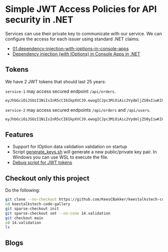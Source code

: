 # Simple JWT Access Policies for API security in .NET

Services can use their private key to communicate with our service.
We can configure the access for each issuer using standard .NET claims.

- <a href="01.dependency-injection-with-ioptions-in-console-apps">01.dependency-injection-with-ioptions-in-console-apps</a>
- <a href="https://keestalkstech.com/2018/04/dependency-injection-with-ioptions-in-console-apps-in-dotnet/">Dependency injection (with IOptions) in Console Apps in .NET</a>

## Tokens

We have 2 JWT tokens that should last 25 years:

`service-1` may access secured endpoint `/api/orders`.

```txt
eyJhbGciOiJSUzI1NiIsInR5cCI6IkpXVCJ9.ewogICJpc3MiOiAic2VydmljZS0xIiwKICAiYXVkIjogIm91ci1zZXJ2aWNlIiwKICAidXNlcm5hbWUiOiAidHN0dXNyIiwKICAiaWF0IjogMTczMjk3MjMwNSwKICAiZXhwIjogMjUyMTM3MjMwNQp9.wWJh41loGBZKyDYBr-U9EJReEPsO6PA9z-EYE5rXO44e6XPjcsAMigoVcrR2w0T8-6is5ICJy2fukwOPDMLk9D2bs8k7TSVEuqzwh80tlBMPV5dRdkq3r1dg_KRZgkzG4ylLiK9hBoqvmL5HKE7oqo3AvHoUc1LOD5Y6BzeqasxVfOpIcjIa2nNXRLeRE7KfffWcbKXOm6HpYL2n_8j4pVbCePo1D8jtg55EQATcr1QQpvERzr9p-_PHqaC8woookSXqclTrwt-cQPj4RsvCQUXpKNzggXYytzHAaTlRAInlZP34tiDenb1Qz3wTtsqCXsh92BFZYABoJjIDGxcI5Q
```

`service-2` may access secured endpoints `/api/orders` and `/api/users`.


```txt
eyJhbGciOiJSUzI1NiIsInR5cCI6IkpXVCJ9.ewogICJpc3MiOiAic2VydmljZS0yIiwKICAiYXVkIjogIm91ci1zZXJ2aWNlIiwKICAidXNlcm5hbWUiOiAidHN0dXNyIiwKICAiaWF0IjogMTczMjk3MjM2NywKICAiZXhwIjogMjUyMTM3MjM2Nwp9.VGl-UElY0x7rLxIXlsYY6Cbd-0CbZIpzGQ1mgF2Ux-uBkyr4DYopFmJ37TUgcJ0xi-r5Q8UuKsCRWnm6DChpC8-189U49YXVu2cLdI5CTVdui2HvsUHvo9mSB7Rb1aPpMbQOFG-RZr6JfQXwBG5VJlk7CW1cF44JWvilVksZltm6zH_6Megt1Rbx7YXKDHV-gKXWawaevhGKBVRgGsPh1qF3GgqL6I_Tf-ZMt3_kTzkMGom6r7VZlO3Ze4Y8u1odVm1ZAHFjVwZy2UvNyPdQHW92COR7YKMJStVqKlCkQ6JDwgtnCMvPIu9tgr9WYtQaAwh6P3EbUuyp56C0lvNOPQ
```

## Features

- Support for IOption data validation validation on startup
- Script <a href="generate_keys.sh">generate_keys.sh</a> will generate a new public/private key pair. In Windows you can use WSL to execute the file.
- <a href="debug">Debug script for JWT tokens</a>

## Checkout only this project

Do the following:

```sh
git clone --no-checkout https://github.com/KeesCBakker/keestalkstech-code-gallery.git
cd keestalkstech-code-gallery
git sparse-checkout init
git sparse-checkout set --no-cone 14.validation
git checkout main
cd 14.validation
ls
```

## Blogs
